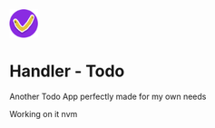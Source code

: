 <img style="width: 50px;" src="https://raw.githubusercontent.com/lorisobi/handler-todo/02c5d7f0173c63eac47da048e7f7527ea3fdc362/assets/icons/favicon.svg">

# Handler - Todo
Another Todo App perfectly made for my own needs

Working on it nvm
